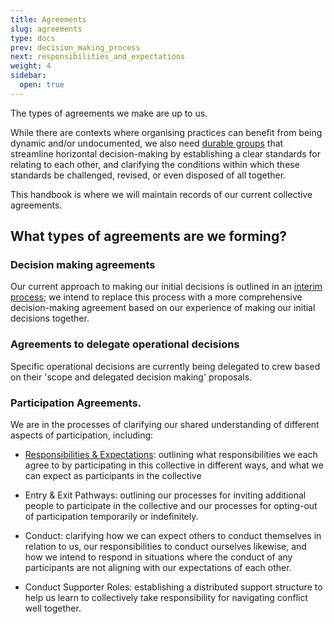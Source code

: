 ```yaml
---
title: Agreements
slug: agreements
type: docs
prev: decision_making_process
next: responsibilities_and_expectations
weight: 4
sidebar:
  open: true
---
```


The types of agreements we make are up to us.

While there are contexts where organising practices can benefit from being dynamic and/or undocumented, we also need [durable groups](https://commonslibrary.org/constitutions-how-to-build-durable-groups/) that streamline horizontal decision-making by establishing a clear standards for relating to each other, and clarifying the conditions within which these standards be challenged, revised, or even disposed of all together. 

This handbook is where we will maintain records of our current collective agreements. 

## What types of agreements are we forming?
 
### Decision making agreements
Our current approach to making our initial decisions is outlined in an [interim process](../interim_processes/decision_making_process); we intend to replace this process with a more comprehensive decision-making agreement based on our experience of making our initial decisions together. 

### Agreements to delegate operational decisions
Specific operational decisions are currently being delegated to crew based on their 'scope and delegated decision making' proposals.

### Participation Agreements. 
We are in the processes of clarifying our shared understanding of different aspects of participation, including: 
* [Responsibilities & Expectations](responsibilities_and_expectations): outlining what responsibilities we each agree to by participating in this collective in different ways, and what we can expect as participants in the collective

* Entry & Exit Pathways: outlining our processes for inviting additional people to participate in the collective and our processes for opting-out of participation temporarily or indefinitely. 

* Conduct: clarifying how we can expect others to conduct themselves in relation to us, our responsibilities to conduct ourselves likewise, and how we intend to respond in situations where the conduct of any participants are not aligning with our expectations of each other.

* Conduct Supporter Roles: establishing a distributed support structure to help us learn to collectively take responsibility for navigating conflict well together. 


